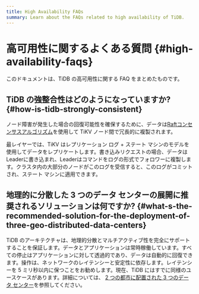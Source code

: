 ```yaml
---
title: High Availability FAQs
summary: Learn about the FAQs related to high availability of TiDB.
---
```


# 高可用性に関するよくある質問 {#high-availability-faqs}

このドキュメントは、TiDB の高可用性に関する FAQ をまとめたものです。

## TiDB の強整合性はどのようになっていますか? {#how-is-tidb-strongly-consistent}

ノード障害が発生した場合の回復可能性を確保するために、データは[Raftコンセンサスアルゴリズム](https://raft.github.io/)を使用して TiKV ノード間で冗長的に複製されます。

最レイヤーでは、TiKV はレプリケーション ログ + ステート マシンのモデルを使用してデータをレプリケートします。書き込みリクエストの場合、データはLeaderに書き込まれ、Leaderはコマンドをログの形式でフォロワーに複製します。クラスタ内の大部分のノードがこのログを受信すると、このログがコミットされ、ステート マシンに適用できます。

## 地理的に分散した 3 つのデータ センターの展開に推奨されるソリューションは何ですか? {#what-s-the-recommended-solution-for-the-deployment-of-three-geo-distributed-data-centers}

TiDB のアーキテクチャは、地理的分散とマルチアクティブ性を完全にサポートすることを保証します。データとアプリケーションは常時稼働しています。すべての停止はアプリケーションに対して透過的であり、データは自動的に回復できます。操作は、ネットワークのレイテンシーと安定性に依存します。レイテンシーを 5 ミリ秒以内に保つことをお勧めします。現在、TiDB にはすでに同様のユースケースがあります。詳細については、 [2 つの都市に配置された 3 つのデータ センター](/three-data-centers-in-two-cities-deployment.md)を参照してください。
